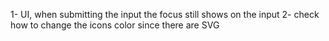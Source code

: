 1- UI, when submitting the input the focus still shows on the input
2- check how to change the icons color since there are SVG
